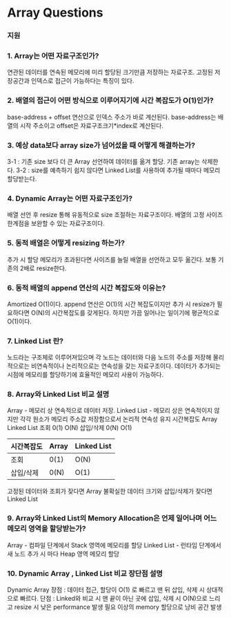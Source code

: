 # Array Questions
### 지원

### 1. Array는 어떤 자료구조인가?
  연관된 데이터를 연속된 메모리에 미리 할당된 크기만큼 저장하는 자료구조.
  고정된 저장공간과 인덱스로 접근이 가능하다는 특징이 있다.

### 2. 배열의 접근이 어떤 방식으로 이루어지기에 시간 복잡도가 O(1)인가?
  base-address + offset 연산으로 인덱스 주소가 바로 계산된다.
  base-address는 배열의 시작 주소이고 offset은 자료구조크기*index로 계산된다.

### 3. 예상 data보다 array size가 넘어섰을 때 어떻게 해결하는가?
  3-1 : 기존 size 보다 더 큰 Array 선언하여 데이터를 옮겨 할당. 기존 array는 삭제한다.
  3-2 : size를 예측하기 쉽지 않다면 Linked List를 사용하여 추가될 때마다 메모리 할당받는다.

### 4. Dynamic Array는 어떤 자료구조인가?
  배열 선언 후 resize 통해 유동적으로 size 조절하는 자료구조이다. 배열의 고정 사이즈 한계점을 보완할 수 있는 자료구조이다.

### 5. 동적 배열은 어떻게 resizing 하는가?
  추가 시 할당 메모리가 초과된다면 사이즈를 늘릴 배열을 선언하고 모두 옮긴다. 보통 기존의 2배로 resize한다.

### 6. 동적 배열의 append 연산의 시간 복잡도와 이유는?
  Amortized O(1)이다.
  append 연산은 O(1)의 시간 복잡도이지만 추가 시 resize가 필요하다면 O(N)의 시간복잡도를 갖게된다.
  하지만 가끔 일어나는 일이기에 평균적으로 O(1)이다.

### 7. Linked List 란?
  노드라는 구조체로 이루어져있으며 각 노드는 데이터와 다음 노드의 주소를 저장해 물리적으로는 비연속적이나 논리적으로는 연속성을 갖는 자료구조이다.
  데이터가 추가되는 시점에 메모리를 할당하기에 효율적인 메모리 사용이 가능하다.

### 8. Array와 Linked List 비교 설명
  Array - 메모리 상 연속적으로 데이터 저장.
  Linked List - 메모리 상은 연속적이지 않지만 각각 원소가 메모리 주소값 저장함으로서 논리적 연속성 유지
시간복잡도  Array   Linked List
  조회      0(1)        O(N)
삽입/삭제   0(N)        O(1)

| 시간복잡도 | Array | Linked List |
|----------|----------|----------|
| 조회  | 0(1)   | O(N)   |
| 삽입/삭제   | 0(N)   | O(1)   |

  고정된 데이터와 조회가 잦다면 Array
  불확실한 데이터 크기와 삽입/삭제가 잦다면 Linked List

### 9. Array와 Linked List의 Memory Allocation은 언제 일어나며 어느 메모리 영역을 할당받는가?
  Array - 컴파일 단계에서 Stack 영역에 메모리를 할당
  Linked List - 런타임 단계에서 새 노드 추가 시 마다 Heap 영역 메모리 할당

### 10. Dynamic Array , Linked List 비교 장단점 설명
  Dynamic Array
    장점 : 데이터 접근, 할당이 O(1) 로 빠르고 맨 뒤 삽입, 삭제 시 상대적으로 빠르다.
    단점 : Linked와 비교 시 맨 끝이 아닌 곳에 삽입, 삭제 시 O(N)으로 느리고 resize 시 낮은 performance 발생
           필요 이상의 memory 할당으로 낭비 공간 발생
